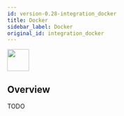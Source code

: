 ```yaml
---
id: version-0.28-integration_docker
title: Docker
sidebar_label: Docker
original_id: integration_docker
---
```



<img src="https://renative.org/img/ic_integrations.png" width=50 height=50 />

## Overview

TODO
